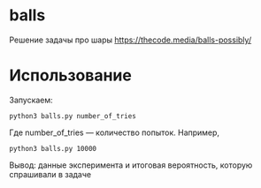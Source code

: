 # balls
Решение задачы про шары https://thecode.media/balls-possibly/

# Использование
Запускаем:
```
python3 balls.py number_of_tries
```
Где number_of_tries — количество попыток. Например,
```
python3 balls.py 10000
```

Вывод: данные эксперимента и итоговая вероятность, которую спрашивали в задаче
